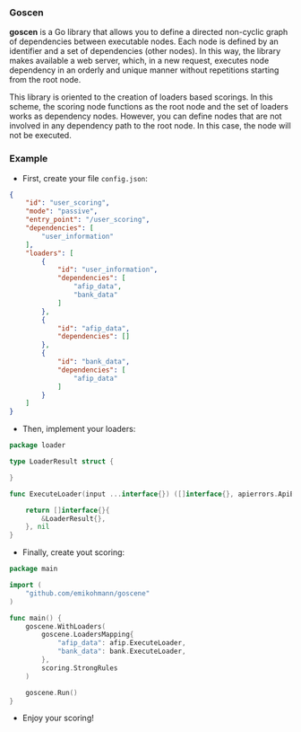 ### Goscen

**goscen** is a Go library that allows you to define a directed non-cyclic graph of dependencies between executable nodes. Each node is defined by an identifier and a set of dependencies (other nodes). In this way, the library makes available a web server, which, in a new request, executes node dependency in an orderly and unique manner without repetitions starting from the root node.

This library is oriented to the creation of loaders based scorings. In this scheme, the scoring node functions as the root node and the set of loaders works as dependency nodes. However, you can define nodes that are not involved in any dependency path to the root node. In this case, the node will not be executed.

### Example

* First, create your file `config.json`:

```json
{
    "id": "user_scoring",
    "mode": "passive",
    "entry_point": "/user_scoring",
    "dependencies": [
        "user_information"
    ],
    "loaders": [
        {
            "id": "user_information",
            "dependencies": [
                "afip_data",
                "bank_data"
            ]
        },
        {
            "id": "afip_data",
            "dependencies": []
        },
        {
            "id": "bank_data",
            "dependencies": [
                "afip_data"
            ]
        }
    ]
}
```

* Then, implement your loaders:

```go
package loader

type LoaderResult struct {

}

func ExecuteLoader(input ...interface{}) ([]interface{}, apierrors.ApiError) {

    return []interface{}{
        &LoaderResult{},
    }, nil
}
```

* Finally, create yout scoring:

```go
package main

import (
    "github.com/emikohmann/goscene"
)

func main() {
    goscene.WithLoaders(
        goscene.LoadersMapping{
            "afip_data": afip.ExecuteLoader,
            "bank_data": bank.ExecuteLoader,
        },
        scoring.StrongRules
    )

    goscene.Run()
}
```

* Enjoy your scoring!